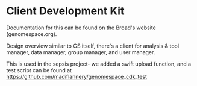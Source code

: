 # Client Development Kit

Documentation for this can be found on the Broad's website (genomespace.org).

Design overview similar to GS itself, there's a client for analysis & tool manager, data manager, group manager, and user manager.

This is used in the sepsis project- we added a swift upload function, and a test script can be found at https://github.com/madiflannery/genomespace_cdk_test 
